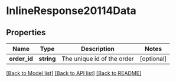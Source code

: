 # InlineResponse20114Data

## Properties
Name | Type | Description | Notes
------------ | ------------- | ------------- | -------------
**order_id** | **string** | The unique id of the order | [optional] 

[[Back to Model list]](../../README.md#documentation-for-models) [[Back to API list]](../../README.md#documentation-for-api-endpoints) [[Back to README]](../../README.md)

